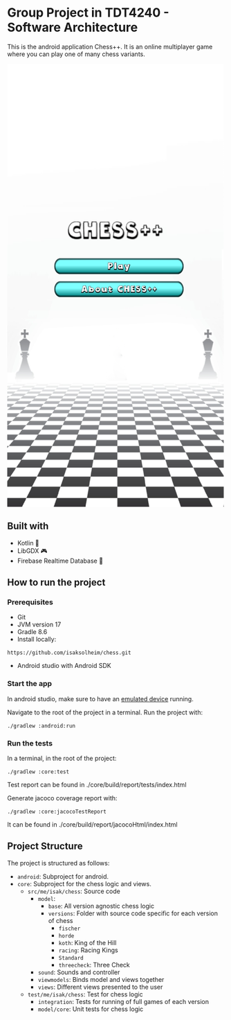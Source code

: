 # Group Project in TDT4240 - Software Architecture

This is the android application Chess++. It is an online multiplayer game where you can play one of many chess variants.

![Project Image](assets/home.png)

## Built with

- Kotlin 🤖
- LibGDX 🎮
- Firebase Realtime Database 🏦

## How to run the project

### Prerequisites

- Git
- JVM version 17
- Gradle 8.6
- Install locally:

```
https://github.com/isaksolheim/chess.git
```

- Android studio with Android SDK

### Start the app

In android studio, make sure to have an [emulated device](https://developer.android.com/studio/run/emulator) running.

Navigate to the root of the project in a terminal. Run the project with:

```
./gradlew :android:run
```

### Run the tests

In a terminal, in the root of the project:

```
./gradlew :core:test
```

Test report can be found in ./core/build/report/tests/index.html

Generate jacoco coverage report with:

```
./gradlew :core:jacocoTestReport
```

It can be found in ./core/build/report/jacocoHtml/index.html

## Project Structure

The project is structured as follows:

- `android`: Subproject for android.
- `core`: Subproject for the chess logic and views.
  - `src/me/isak/chess`: Source code
    - `model`:
      - `base`: All version agnostic chess logic
      - `versions`: Folder with source code specific for each version of chess
        - `fischer`
        - `horde`
        - `koth`: King of the Hill
        - `racing`: Racing Kings
        - `Standard`
        - `threecheck`: Three Check
    - `sound`: Sounds and controller
    - `viewmodels`: Binds model and views together
    - `views`: Different views presented to the user
  - `test/me/isak/chess`: Test for chess logic
    - `integration`: Tests for running of full games of each version
    - `model/core`: Unit tests for chess logic
